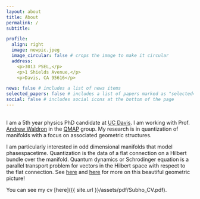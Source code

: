 ```yaml
---
layout: about
title: About
permalink: /
subtitle:  

profile:
  align: right
  image: newpic.jpeg
  image_circular: false # crops the image to make it circular
  address: 
    <p>3013 PSEL,</p>
    <p>1 Shields Avenue,</p>
    <p>Davis, CA 95616</p>

news: false # includes a list of news items
selected_papers: false # includes a list of papers marked as "selected={true}"
social: false # includes social icons at the bottom of the page
---
```


<br>
I am a 5th year physics PhD candidate at <a href='https://physics.ucdavis.edu/'>UC Davis</a>. I am working with Prof. <a href='https://www.math.ucdavis.edu/people/general-profile?fac_id=wally'>Andrew Waldron</a> in the <a href='https://qmap.ucdavis.edu'>QMAP</a> group. My research is in quantization of manifolds with a focus on associated geometric structures. 

I am particularly interested in odd dimensional manifolds that model phasespacetime. Quantization is the data of a flat connection on a Hilbert bundle over the manifold.  Quantum dynamics or Schrodinger equation is a parallel transport problem for vectors in the Hilbert space with respect to the flat connection. See <a href='https://projecteuclid.org/journals/journal-of-differential-geometry/volume-40/issue-2/A-simple-geometrical-construction-of-deformation-quantization/10.4310/jdg/1214455536.full'>here</a> and <a href='https://arxiv.org/abs/1709.04557'>here</a> for more on this beautiful geometric picture!

You can see my cv [here]({{ site.url }}/assets/pdf/Subho_CV.pdf).  